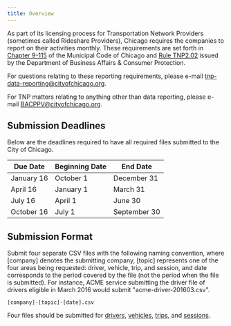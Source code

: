 ```yaml
---
title: Overview
---
```


As part of its licensing process for Transportation Network Providers (sometimes called Rideshare Providers), Chicago requires the companies to report on their activities monthly. These requirements are set forth in [Chapter 9-115](https://chicagocode.org/9/9-115/) of the Municipal Code of Chicago and [Rule TNP2.02](https://www.cityofchicago.org/content/dam/city/depts/dol/rulesandregs/TNPRulesFinalEFF20151120.pdf) issued by the Department of Business Affairs & Consumer Protection.

For questions relating to these reporting requirements, please e-mail tnp-data-reporting@cityofchicago.org.

For TNP matters relating to anything other than data reporting, please e-mail [BACPPV@cityofchicago.org](mailto:BACPPV@cityofchicago.org).

## Submission Deadlines

Below are the deadlines required to have all required files submitted to the City of Chicago.

|   Due Date   | Beginning Date |   End Date   |
|--------------|----------------|--------------|
| January 16   | October 1      | December 31  |
| April 16     | January 1      | March 31     |
| July 16      | April 1        | June 30      |
| October 16   | July 1         | September 30 |


## Submission Format

Submit four separate CSV files with the following naming convention, where [company] denotes the submitting company, [topic] represents one of the four areas being requested: driver, vehicle, trip, and session, and date corresponds to the period covered by the file (not the period when the file is submitted). For instance, ACME service submitting the driver file of drivers eligible in March 2016 would submit "acme-driver-201603.csv".

```
[company]-[topic]-[date].csv
```

Four files should be submitted for [drivers](driver), [vehicles](vehicle), [trips](trip), and [sessions](session).
